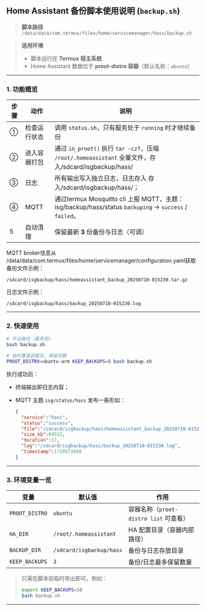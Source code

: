 ## Home Assistant 备份脚本使用说明 (`backup.sh`)

> **脚本路径**
> `/data/data/com.termux/files/home/servicemanager/hass/backup.sh`

> **适用环境**
>
> * 脚本运行在 **Termux 宿主系统**
> * Home Assistant 数据位于 **proot‑distro 容器**（默认名称：`ubuntu`）

---

### 1. 功能概览

| 步骤 | 动作        | 说明                                                           |
| -- | --------- | ------------------------------------------------------------ |
| ①  | 检查运行状态    | 调用 `status.sh`，只有服务处于 `running` 时才继续备份                       |
| ②  | 进入容器打包    | 通过 `in_proot()` 执行 `tar -czf`，压缩 `/root/.homeassistant` 全量文件，存入/sdcard/isgbackup/hass/ |
| ③  | 日志   | 所有输出写入独立日志，日志存入 存入/sdcard/isgbackup/hass/；                           |
| ④  | MQTT      | 通过termux Mosquitto cli 上报 MQTT，主题：isg/backup/hass/status `backuping` → `success` / `failed`。                                       |
| 5  | 自动清理      | 保留最新 **3** 份备份与日志（可调）                                        |
MQTT broker信息从 /data/data/com.termux/files/home/servicemanager/configuration.yaml获取
备份文件示例：

```
/sdcard/isgbackup/hass/homeassistant_backup_20250710-015230.tar.gz
```

日志文件示例：

```
/sdcard/isgbackup/hass/backup_20250710-015230.log
```

---

### 2. 快速使用

```bash
# 手动备份（最常用）
bash backup.sh

# 临时覆盖容器名、保留份数
PROOT_DISTRO=ubuntu-arm KEEP_BACKUPS=5 bash backup.sh
```

执行成功后：

* 终端输出即日志内容；
* MQTT 主题 `isg/status/hass` 发布一条形如：

  ```json
  {
    "service":"hass",
    "status":"success",
    "file":"/sdcard/isgbackup/hass/homeassistant_backup_20250710-015230.tar.gz",
    "size_kb":84512,
    "duration":17,
    "log":"/sdcard/isgbackup/hass/backup_20250710-015230.log",
    "timestamp":1720573950
  }
  ```

---

### 3. 环境变量一览

| 变量             | 默认值                    | 作用                            |
| -------------- | ---------------------- | ----------------------------- |
| `PROOT_DISTRO` | `ubuntu`               | 容器名称（`proot-distro list` 可查看） |
| `HA_DIR`       | `/root/.homeassistant` | HA 配置目录（容器内部路径）               |
| `BACKUP_DIR`   | `/sdcard/isgbackup/hass` | 备份与日志存放目录                     |
| `KEEP_BACKUPS` | `3`                    | 备份/日志最多保留数量                   |

> 只需在脚本前临时导出即可，例如：
>
> ```bash
> export KEEP_BACKUPS=10
> bash backup.sh
> ```

---
